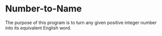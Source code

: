 # Number-to-Name
The purpose of this program is to turn any given positive integer number into its equivalent English word.
